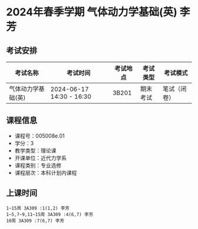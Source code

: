 # 2024年春季学期 气体动力学基础(英) 李芳




## 考试安排

| 考试名称 | 考试时间 | 考试地点 | 考试类型 | 考试模式 |
| -------- | -------- | -------- | -------- | -------- |
| 气体动力学基础(英) | 2024-06-17 14:30 - 16:30 | 3B201 | 期末考试 | 笔试（闭卷） |





## 课程信息

- 课程号：005008e.01
- 学分：3
- 教学类型：理论课
- 开课单位：近代力学系
- 课程类别：专业选修
- 课程层次：本科计划内课程

## 上课时间

```
1~15周 3A309 :1(1,2) 李芳
1~5,7~9,11~15周 3A309 :4(6,7) 李芳
10周 3A309 :7(6,7) 李芳
```

